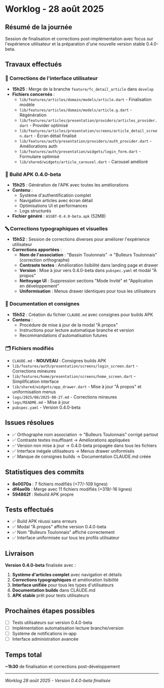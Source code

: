 # Worklog - 28 août 2025

## Résumé de la journée
Session de finalisation et corrections post-implémentation avec focus sur l'expérience utilisateur et la préparation d'une nouvelle version stable 0.4.0-beta.

## Travaux effectués

### 🎨 Corrections de l'interface utilisateur
- **15h25** : Merge de la branche `feature/fc_detail_article` dans `develop`
- **Fichiers concernés** :
  - `lib/features/articles/domain/models/article.dart` - Finalisation modèle
  - `lib/features/articles/domain/models/article.g.dart` - Régénération
  - `lib/features/articles/presentation/providers/articles_provider.dart` - Provider optimisé
  - `lib/features/articles/presentation/screens/article_detail_screen.dart` - Écran détail finalisé
  - `lib/features/auth/presentation/providers/auth_provider.dart` - Améliorations auth
  - `lib/features/auth/presentation/widgets/login_form.dart` - Formulaire optimisé
  - `lib/shared/widgets/article_carousel.dart` - Carousel amélioré

### 📱 Build APK 0.4.0-beta
- **15h25** : Génération de l'APK avec toutes les améliorations
- **Contenu** :
  - Système d'authentification complet
  - Navigation articles avec écran détail
  - Optimisations UI et performances
  - Logs structurés
- **Fichier généré** : `ASSBT-0.4.0-beta.apk` (52MB)

### 🔤 Corrections typographiques et visuelles
- **15h52** : Session de corrections diverses pour améliorer l'expérience utilisateur
- **Corrections apportées** :
  - **Nom de l'association** : "Bassin Toulonnais" → "Bulleurs Toulonnais" (correction orthographe)
  - **Contraste textes** : Amélioration lisibilité dans landing page et drawer
  - **Version** : Mise à jour vers 0.4.0-beta dans `pubspec.yaml` et modal "À propos"
  - **Nettoyage UI** : Suppression sections "Mode Invité" et "Application en développement"
  - **Uniformisation** : Menus drawer identiques pour tous les utilisateurs

### 📝 Documentation et consignes
- **15h52** : Création du fichier `CLAUDE.md` avec consignes pour builds APK
- **Contenu** :
  - Procédure de mise à jour de la modal "À propos"
  - Instructions pour lecture automatique branche et version
  - Recommandations d'automatisation futures

### 🗂️ Fichiers modifiés
- `CLAUDE.md` - **NOUVEAU** : Consignes builds APK
- `lib/features/auth/presentation/screens/login_screen.dart` - Corrections mineures
- `lib/features/home/presentation/screens/home_screen.dart` - Simplification interface
- `lib/shared/widgets/app_drawer.dart` - Mise à jour "À propos" et uniformisation menus
- `logs/2025/08/2025-08-27.md` - Corrections mineures
- `logs/README.md` - Mise à jour
- `pubspec.yaml` - Version 0.4.0-beta

## Issues résolues
- ✅ Orthographe nom association → "Bulleurs Toulonnais" corrigé partout
- ✅ Contraste textes insuffisant → Améliorations appliquées
- ✅ Version non mise à jour → 0.4.0-beta propagée dans tous les fichiers
- ✅ Interface inégale utilisateurs → Menus drawer uniformisés
- ✅ Manque de consignes builds → Documentation CLAUDE.md créée

## Statistiques des commits
- **8e0070a** : 7 fichiers modifiés (+77/-109 lignes)
- **df4ae0b** : Merge avec 11 fichiers modifiés (+319/-16 lignes) 
- **594862f** : Rebuild APK propre

## Tests effectués
- ✅ Build APK réussi sans erreurs
- ✅ Modal "À propos" affiche version 0.4.0-beta
- ✅ Nom "Bulleurs Toulonnais" affiché correctement
- ✅ Interface uniformisée sur tous les profils utilisateur

## Livraison
**Version 0.4.0-beta** finalisée avec :
1. **Système d'articles complet** avec navigation et détails
2. **Corrections typographiques** et amélioration lisibilité  
3. **Interface unifiée** pour tous les types d'utilisateurs
4. **Documentation builds** dans CLAUDE.md
5. **APK stable** prêt pour tests utilisateurs

## Prochaines étapes possibles
- [ ] Tests utilisateurs sur version 0.4.0-beta
- [ ] Implémentation automatisation lecture branche/version
- [ ] Système de notifications in-app
- [ ] Interface administration avancée

## Temps total
**~1h30** de finalisation et corrections post-développement

---
*Worklog 28 août 2025 - Version 0.4.0-beta finalisée*